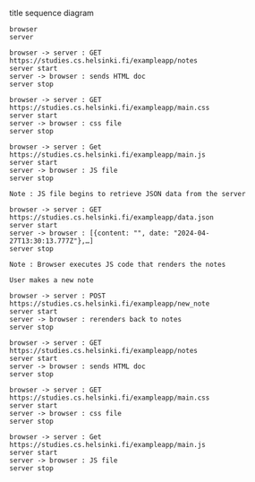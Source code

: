 title sequence diagram

    browser
    server

    browser -> server : GET https://studies.cs.helsinki.fi/exampleapp/notes
    server start
    server -> browser : sends HTML doc
    server stop

    browser -> server : GET 
    https://studies.cs.helsinki.fi/exampleapp/main.css
    server start
    server -> browser : css file
    server stop

    browser -> server : Get https://studies.cs.helsinki.fi/exampleapp/main.js
    server start
    server -> browser : JS file
    server stop

    Note : JS file begins to retrieve JSON data from the server

    browser -> server : GET https://studies.cs.helsinki.fi/exampleapp/data.json
    server start 
    server -> browser : [{content: "", date: "2024-04-27T13:30:13.777Z"},…]
    server stop

    Note : Browser executes JS code that renders the notes

    User makes a new note

    browser -> server : POST 
    https://studies.cs.helsinki.fi/exampleapp/new_note
    server start
    server -> browser : rerenders back to notes
    server stop

    browser -> server : GET https://studies.cs.helsinki.fi/exampleapp/notes
    server start
    server -> browser : sends HTML doc
    server stop

    browser -> server : GET 
    https://studies.cs.helsinki.fi/exampleapp/main.css
    server start
    server -> browser : css file
    server stop

    browser -> server : Get https://studies.cs.helsinki.fi/exampleapp/main.js
    server start
    server -> browser : JS file
    server stop